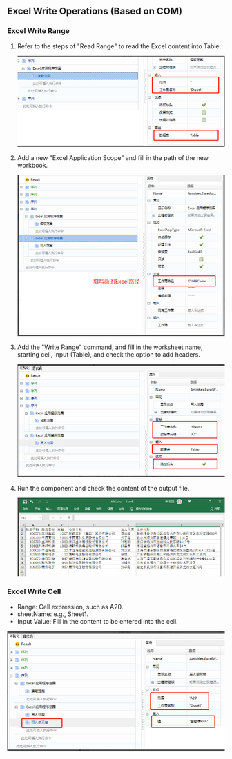 ## Excel Write Operations (Based on COM)

### Excel Write Range <span id="excel-write-range"></span>

1. Refer to the steps of "Read Range" to read the Excel content into Table.

   ![image-20220509162652044](COMwrite.assets/image-20220509162652044.png)

2. Add a new "Excel Application Scope" and fill in the path of the new workbook.

   ![image-20220509162707188](COMwrite.assets/image-20220509162707188.png)

3. Add the "Write Range" command, and fill in the worksheet name, starting cell, input (Table), and check the option to add headers.

   ![image-20220509162719055](COMwrite.assets/image-20220509162719055.png)

4. Run the component and check the content of the output file.

   ![image-20220509162737710](COMwrite.assets/image-20220509162737710.png)

### Excel Write Cell <span id="excel-write-cell"></span>

- Range: Cell expression, such as A20.
- sheetName: e.g., Sheet1.
- Input Value: Fill in the content to be entered into the cell.

![image-20220509162812929](COMwrite.assets/image-20220509162812929.png)
